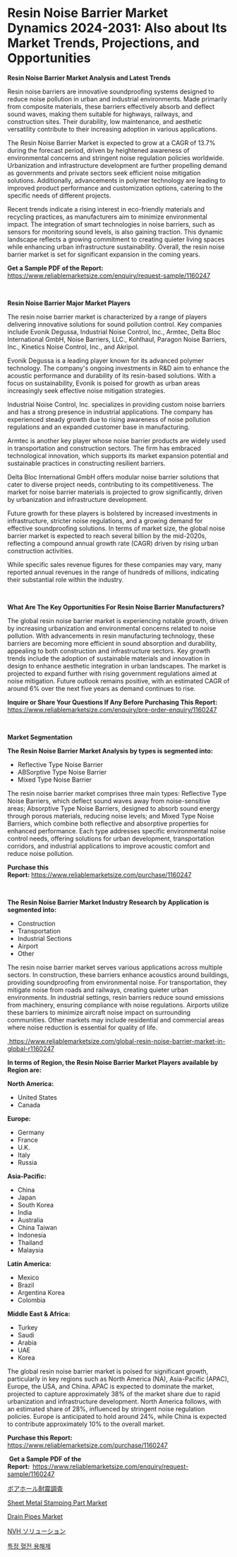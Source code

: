 <p><h1>Resin Noise Barrier Market Dynamics 2024-2031: Also about Its Market Trends, Projections, and Opportunities</h1></p><p><strong>Resin Noise Barrier Market Analysis and Latest Trends</strong></p>
<p><p>Resin noise barriers are innovative soundproofing systems designed to reduce noise pollution in urban and industrial environments. Made primarily from composite materials, these barriers effectively absorb and deflect sound waves, making them suitable for highways, railways, and construction sites. Their durability, low maintenance, and aesthetic versatility contribute to their increasing adoption in various applications.</p><p>The Resin Noise Barrier Market is expected to grow at a CAGR of 13.7% during the forecast period, driven by heightened awareness of environmental concerns and stringent noise regulation policies worldwide. Urbanization and infrastructure development are further propelling demand as governments and private sectors seek efficient noise mitigation solutions. Additionally, advancements in polymer technology are leading to improved product performance and customization options, catering to the specific needs of different projects.</p><p>Recent trends indicate a rising interest in eco-friendly materials and recycling practices, as manufacturers aim to minimize environmental impact. The integration of smart technologies in noise barriers, such as sensors for monitoring sound levels, is also gaining traction. This dynamic landscape reflects a growing commitment to creating quieter living spaces while enhancing urban infrastructure sustainability. Overall, the resin noise barrier market is set for significant expansion in the coming years.</p></p>
<p><strong>Get a Sample PDF of the Report:&nbsp;</strong> <a href="https://www.reliablemarketsize.com/enquiry/request-sample/1160247">https://www.reliablemarketsize.com/enquiry/request-sample/1160247</a></p>
<p>&nbsp;</p>
<p><strong>Resin Noise Barrier Major Market Players</strong></p>
<p><p>The resin noise barrier market is characterized by a range of players delivering innovative solutions for sound pollution control. Key companies include Evonik Degussa, Industrial Noise Control, Inc., Armtec, Delta Bloc International GmbH, Noise Barriers, LLC., Kohlhaul, Paragon Noise Barriers, Inc., Kinetics Noise Control, Inc., and Akripol.</p><p>Evonik Degussa is a leading player known for its advanced polymer technology. The company's ongoing investments in R&D aim to enhance the acoustic performance and durability of its resin-based solutions. With a focus on sustainability, Evonik is poised for growth as urban areas increasingly seek effective noise mitigation strategies.</p><p>Industrial Noise Control, Inc. specializes in providing custom noise barriers and has a strong presence in industrial applications. The company has experienced steady growth due to rising awareness of noise pollution regulations and an expanded customer base in manufacturing.</p><p>Armtec is another key player whose noise barrier products are widely used in transportation and construction sectors. The firm has embraced technological innovation, which supports its market expansion potential and sustainable practices in constructing resilient barriers.</p><p>Delta Bloc International GmbH offers modular noise barrier solutions that cater to diverse project needs, contributing to its competitiveness. The market for noise barrier materials is projected to grow significantly, driven by urbanization and infrastructure development.</p><p>Future growth for these players is bolstered by increased investments in infrastructure, stricter noise regulations, and a growing demand for effective soundproofing solutions. In terms of market size, the global noise barrier market is expected to reach several billion by the mid-2020s, reflecting a compound annual growth rate (CAGR) driven by rising urban construction activities.</p><p>While specific sales revenue figures for these companies may vary, many reported annual revenues in the range of hundreds of millions, indicating their substantial role within the industry.</p></p>
<p>&nbsp;</p>
<p><strong>What Are The Key Opportunities For Resin Noise Barrier Manufacturers?</strong></p>
<p><p>The global resin noise barrier market is experiencing notable growth, driven by increasing urbanization and environmental concerns related to noise pollution. With advancements in resin manufacturing technology, these barriers are becoming more efficient in sound absorption and durability, appealing to both construction and infrastructure sectors. Key growth trends include the adoption of sustainable materials and innovation in design to enhance aesthetic integration in urban landscapes. The market is projected to expand further with rising government regulations aimed at noise mitigation. Future outlook remains positive, with an estimated CAGR of around 6% over the next five years as demand continues to rise.</p></p>
<p><strong>Inquire or Share Your Questions If Any Before Purchasing This Report:</strong> <a href="https://www.reliablemarketsize.com/enquiry/pre-order-enquiry/1160247">https://www.reliablemarketsize.com/enquiry/pre-order-enquiry/1160247</a></p>
<p>&nbsp;</p>
<p><strong>Market Segmentation</strong></p>
<p><strong>The Resin Noise Barrier Market Analysis by types is segmented into:</strong></p>
<p><ul><li>Reflective Type Noise Barrier</li><li>ABSorptive Type Noise Barrier</li><li>Mixed Type Noise Barrier</li></ul></p>
<p><p>The resin noise barrier market comprises three main types: Reflective Type Noise Barriers, which deflect sound waves away from noise-sensitive areas; Absorptive Type Noise Barriers, designed to absorb sound energy through porous materials, reducing noise levels; and Mixed Type Noise Barriers, which combine both reflective and absorptive properties for enhanced performance. Each type addresses specific environmental noise control needs, offering solutions for urban development, transportation corridors, and industrial applications to improve acoustic comfort and reduce noise pollution.</p></p>
<p><strong>Purchase this Report:&nbsp;</strong><a href="https://www.reliablemarketsize.com/purchase/1160247">https://www.reliablemarketsize.com/purchase/1160247</a></p>
<p>&nbsp;</p>
<p><strong>The Resin Noise Barrier Market Industry Research by Application is segmented into:</strong></p>
<p><ul><li>Construction</li><li>Transportation</li><li>Industrial Sections</li><li>Airport</li><li>Other</li></ul></p>
<p><p>The resin noise barrier market serves various applications across multiple sectors. In construction, these barriers enhance acoustics around buildings, providing soundproofing from environmental noise. For transportation, they mitigate noise from roads and railways, creating quieter urban environments. In industrial settings, resin barriers reduce sound emissions from machinery, ensuring compliance with noise regulations. Airports utilize these barriers to minimize aircraft noise impact on surrounding communities. Other markets may include residential and commercial areas where noise reduction is essential for quality of life.</p></p>
<p><a href="https://www.reliablemarketsize.com/global-resin-noise-barrier-market-in-global-r1160247">&nbsp;https://www.reliablemarketsize.com/global-resin-noise-barrier-market-in-global-r1160247</a></p>
<p><strong>In terms of Region, the Resin Noise Barrier Market Players available by Region are:</strong></p>
<p>
    <p> <strong> North America: </strong>
        <ul>
            <li>United States</li>
            <li>Canada</li>
        </ul>
        </p> 
    <p> <strong> Europe: </strong>
        <ul>
            <li>Germany</li>
            <li>France</li>
            <li>U.K.</li>
            <li>Italy</li>
            <li>Russia</li>
        </ul>
        </p> 
    <p> <strong> Asia-Pacific: </strong>
        <ul>
            <li>China</li>
            <li>Japan</li>
            <li>South Korea</li>
            <li>India</li>
            <li>Australia</li>
            <li>China Taiwan</li>
            <li>Indonesia</li>
            <li>Thailand</li>
            <li>Malaysia</li>
        </ul>
        </p> 
    <p> <strong> Latin America: </strong>
        <ul>
            <li>Mexico</li>
            <li>Brazil</li>
            <li>Argentina Korea</li>
            <li>Colombia</li>
        </ul>
        </p> 
    <p> <strong> Middle East & Africa: </strong>
        <ul>
            <li>Turkey</li>
            <li>Saudi</li>
            <li>Arabia</li>
            <li>UAE</li>
            <li>Korea</li>
        </ul>
    </p>
    </p>
<p><p>The global resin noise barrier market is poised for significant growth, particularly in key regions such as North America (NA), Asia-Pacific (APAC), Europe, the USA, and China. APAC is expected to dominate the market, projected to capture approximately 38% of the market share due to rapid urbanization and infrastructure development. North America follows, with an estimated share of 28%, influenced by stringent noise regulation policies. Europe is anticipated to hold around 24%, while China is expected to contribute approximately 10% to the overall market.</p></p>
<p><strong>Purchase this Report: </strong><a href="https://www.reliablemarketsize.com/purchase/1160247">https://www.reliablemarketsize.com/purchase/1160247</a></p>
<p>&nbsp;<strong>Get a Sample PDF of the Report:&nbsp;&nbsp;</strong><a href="https://www.reliablemarketsize.com/enquiry/request-sample/1160247">https://www.reliablemarketsize.com/enquiry/request-sample/1160247</a></p>
<p><strong></strong></p>
<p><p><a href="https://medium.com/@rick7624852024/borehole-seismic-survey-market-%E3%81%AF-%E3%82%B3%E3%82%B9%E3%83%88%E7%AE%A1%E7%90%86%E3%81%A8%E5%8A%B9%E7%8E%87%E5%90%91%E4%B8%8A%E3%82%92%E5%84%AA%E5%85%88%E3%81%97%E3%81%BE%E3%81%99-%E3%81%95%E3%82%89%E3%81%AB-%E5%A0%B1%E5%91%8A%E6%9B%B8%E3%81%AF%E5%B8%82%E5%A0%B4%E3%81%AE%E9%9C%80%E8%A6%81%E9%9D%A2%E3%81%A8%E4%BE%9B%E7%B5%A6%E9%9D%A2%E3%81%AE%E4%B8%A1%E6%96%B9%E3%82%92%E3%82%AB%E3%83%90%E3%83%BC%E3%81%97%E3%81%A6%E3%81%84%E3%81%BE%E3%81%99-borehole-b22561980c63">ボアホール耐震調査</a></p><p><a href="https://issuu.com/reportprime-2/docs/sheet-metal-stamping-part-market-si_ed6f34088875a2">Sheet Metal Stamping Part Market</a></p><p><a href="https://www.linkedin.com/pulse/analyzing-drain-pipes-market-dynamics-growth-drivers-forecasted-b7ltc?trackingId=uTy3JxXlRbKPZ7u4d%2FVX%2FA%3D%3D">Drain Pipes Market</a></p><p><a href="https://medium.com/@lillianamurazik2023/nvh%E3%82%BD%E3%83%AA%E3%83%A5%E3%83%BC%E3%82%B7%E3%83%A7%E3%83%B3%E5%B8%82%E5%A0%B4%E3%81%AE%E8%A6%8F%E6%A8%A1%E3%81%AFcagr11-5-%E3%81%A7%E6%88%90%E9%95%B7%E3%81%97%E3%81%A6%E3%81%8A%E3%82%8A-%E6%9C%AC%E3%83%AC%E3%83%9D%E3%83%BC%E3%83%88%E3%81%AF%E3%82%BF%E3%82%A4%E3%83%97-%E3%82%A2%E3%83%97%E3%83%AA%E3%82%B1%E3%83%BC%E3%82%B7%E3%83%A7%E3%83%B3-%E6%88%90%E9%95%B7-2024%E5%B9%B4%E3%81%8B%E3%82%892031%E5%B9%B4%E3%81%AE%E4%BA%88%E6%B8%AC%E3%81%AB%E3%82%88%E3%82%8B%E5%88%86%E6%9E%90%E3%82%92%E3%82%AB%E3%83%90%E3%83%BC%E3%81%97%E3%81%A6%E3%81%84%E3%81%BE%E3%81%99-dd3aabf5c44a">NVH ソリューション</a></p><p><a href="https://medium.com/@anil.parihar/%EA%B8%80%EB%A1%9C%EB%B2%8C-%ED%8A%B9%EC%88%98-%ED%98%88%EC%A0%84-%EC%9A%A9%ED%95%B4%EC%A0%9C-%EC%8B%9C%EC%9E%A5-%EB%B6%80%EB%AC%B8-2024-2031-%EC%8B%9C%EC%9E%A5-%EC%A7%80%ED%91%9C-%EB%B0%8F-%EC%8B%9C%EC%9E%A5-%EC%A0%84%EB%9E%B5-%ED%86%B5%EC%B0%B0%EB%A0%A5-4a66ee625fe4">특정 혈전 용해제</a></p></p>